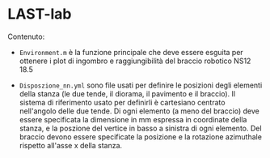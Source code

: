 # LAST-lab

Contenuto:

* ```Environment.m``` è la funzione principale che deve essere esguita per 
ottenere i plot di ingombro e raggiungibilità del braccio robotico NS12 18.5

* ```Disposzione_nn.yml``` sono file usati per definire le posizioni degli 
elementi della stanza (le due tende, il diorama, il pavimento e il braccio).
Il sistema di riferimento usato per definirli è cartesiano centrato nell'angolo
delle due tende. Di ogni elemento (a meno del braccio) deve essere specificata
la dimensione in mm espressa in coordinate della stanza, e la poszione del
vertice in basso a sinistra di ogni elemento. Del braccio devono essere 
specificate la posizione e la rotazione azimuthale rispetto all'asse x della stanza.

